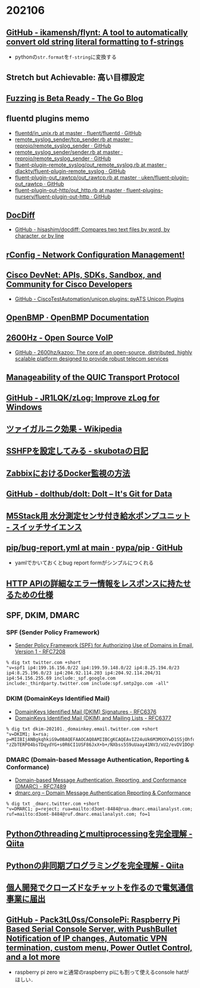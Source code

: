 # 202106

## [GitHub - ikamensh/flynt: A tool to automatically convert old string literal formatting to f-strings](https://github.com/ikamensh/flynt)
- pythonの`str.format`を`f-string`に変換する

## Stretch but Achievable: 高い目標設定

## [Fuzzing is Beta Ready - The Go Blog](https://blog.golang.org/fuzz-beta)

## fluentd plugins memo
- [fluentd/in_unix.rb at master · fluent/fluentd · GitHub](https://github.com/fluent/fluentd/blob/master/lib/fluent/plugin/in_unix.rb)
- [remote_syslog_sender/tcp_sender.rb at master · reproio/remote_syslog_sender · GitHub](https://github.com/reproio/remote_syslog_sender/blob/master/lib/remote_syslog_sender/tcp_sender.rb)
- [remote_syslog_sender/sender.rb at master · reproio/remote_syslog_sender · GitHub](https://github.com/reproio/remote_syslog_sender/blob/master/lib/remote_syslog_sender/sender.rb)
- [fluent-plugin-remote_syslog/out_remote_syslog.rb at master · dlackty/fluent-plugin-remote_syslog · GitHub](https://github.com/dlackty/fluent-plugin-remote_syslog/blob/master/lib/fluent/plugin/out_remote_syslog.rb)
- [fluent-plugin-out_rawtcp/out_rawtcp.rb at master · uken/fluent-plugin-out_rawtcp · GitHub](https://github.com/uken/fluent-plugin-out_rawtcp/blob/master/lib/fluent/plugin/out_rawtcp.rb)
- [fluent-plugin-out-http/out_http.rb at master · fluent-plugins-nursery/fluent-plugin-out-http · GitHub](https://github.com/fluent-plugins-nursery/fluent-plugin-out-http/blob/master/lib/fluent/plugin/out_http.rb)

## [DocDiff](http://www.kt.rim.or.jp/~hisashim/docdiff/)
  - [GitHub - hisashim/docdiff: Compares two text files by word, by character, or by line](https://github.com/hisashim/docdiff)

## [rConfig - Network Configuration Management!](https://www.rconfig.com/)

## [Cisco DevNet: APIs, SDKs, Sandbox, and Community for Cisco Developers](https://developer.cisco.com/pyats/)
- [GitHub - CiscoTestAutomation/unicon.plugins: pyATS Unicon Plugins](https://github.com/CiscoTestAutomation/unicon.plugins)

## [OpenBMP · OpenBMP Documentation](https://www.openbmp.org/)

## [2600Hz - Open Source VoIP](https://www.2600hz.org/)
- [GitHub - 2600hz/kazoo: The core of an open-source, distributed, highly scalable platform designed to provide robust telecom services](https://github.com/2600hz/kazoo)

## [Manageability of the QUIC Transport Protocol](https://t.co/jdpbtGECYz)

## [GitHub - JR1LQK/zLog: Improve zLog for Windows](https://github.com/JR1LQK/zLog)

## [ツァイガルニク効果 - Wikipedia](https://ja.wikipedia.org/wiki/%E3%83%84%E3%82%A1%E3%82%A4%E3%82%AC%E3%83%AB%E3%83%8B%E3%82%AF%E5%8A%B9%E6%9E%9C)

## [SSHFPを設定してみる - skubotaの日記](https://skubota.hatenadiary.org/entry/20100304/1267660727)

## [ZabbixにおけるDocker監視の方法](https://assets.zabbix.com/img/zabconf2015_jp/presentations/04_zabconf2015_watanabe.pdf)

## [GitHub - dolthub/dolt: Dolt – It's Git for Data](https://github.com/dolthub/dolt)

## [M5Stack用 水分測定センサ付き給水ポンプユニット - スイッチサイエンス](https://www.switch-science.com/catalog/6913/)

## [pip/bug-report.yml at main · pypa/pip · GitHub](https://github.com/pypa/pip/blob/main/.github/ISSUE_TEMPLATE/bug-report.yml)
- yamlでかいておくとbug report formがシンプルにつくれる

## [HTTP APIの詳細なエラー情報をレスポンスに持たせるための仕様](https://www.eisbahn.jp/yoichiro/2017/01/rfc_7807.html)

## SPF, DKIM, DMARC

### SPF (Sender Policy Framework)
- [Sender Policy Framework (SPF) for Authorizing Use of Domains in Email, Version 1 - RFC7208](https://datatracker.ietf.org/doc/html/rfc7208)
```
% dig txt twitter.com +short
"v=spf1 ip4:199.16.156.0/22 ip4:199.59.148.0/22 ip4:8.25.194.0/23 ip4:8.25.196.0/23 ip4:204.92.114.203 ip4:204.92.114.204/31 ip4:54.156.255.69 include:_spf.google.com include:_thirdparty.twitter.com include:spf.smtp2go.com -all"
```

### DKIM (DomainKeys Identified Mail)
- [DomainKeys Identified Mail (DKIM) Signatures - RFC6376](https://datatracker.ietf.org/doc/html/rfc6376)
- [DomainKeys Identified Mail (DKIM) and Mailing Lists - RFC6377](https://datatracker.ietf.org/doc/html/rfc6377#ref-DKIM)
```
% dig txt dkim-202101._domainkey.email.twitter.com +short
"v=DKIM1; k=rsa; p=MIIBIjANBgkqhkiG9w0BAQEFAAOCAQ8AMIIBCgKCAQEAvIZ24uUk6M3MXXYwD1SSjOhfohzQe1sPnzAFuI5/iRiUIF+zOf8jMGWPVi60X+M/0Ott21N5mu1dZjCVi3PwHWJ19CqaQQUyW06JVCRAkG8HHbeh7wM428vMzu0yDiGQLSMpl+Y1JsdhhcUUKtt1yxF6s3GWpMo1NnCpDy9w/qxMarbfnOOMBZn/a+qN" "zZbTERPO4bsTDqydYG+s0R6CI1USF86JxX+b+/NXbss5S9uUaay41NV3/xU2/evDV1DOgVFrUQmzG/M7pjbQ4uA1DcLobECg5iUvG43VZjM2KShBwDUTDur7XA1W5o/mteKPbhnP3PBEM6RKy3V/qf+suwIDAQAB"
```

### DMARC (Domain-based Message Authentication, Reporting & Conformance)
- [Domain-based Message Authentication, Reporting, and Conformance (DMARC) - RFC7489](https://datatracker.ietf.org/doc/html/rfc7489)
- [dmarc.org – Domain Message Authentication Reporting & Conformance](https://dmarc.org/)
```
% dig txt _dmarc.twitter.com +short
"v=DMARC1; p=reject; rua=mailto:d3omt-8484@rua.dmarc.emailanalyst.com; ruf=mailto:d3omt-8484@ruf.dmarc.emailanalyst.com; fo=1
```

## [Pythonのthreadingとmultiprocessingを完全理解 - Qiita](https://qiita.com/kaitolucifer/items/e4ace07bd8e112388c75)

## [Pythonの非同期プログラミングを完全理解 - Qiita](https://qiita.com/kaitolucifer/items/3476158ba5bd8751e022)

## [個人開発でクローズドなチャットを作るので電気通信事業に届出](https://zenn.dev/saikou_kunisaki/articles/3c39a2f83006d4)

## [GitHub - Pack3tL0ss/ConsolePi: Raspberry Pi Based Serial Console Server, with PushBullet Notification of IP changes, Automatic VPN termination, custom menu, Power Outlet Control, and a lot more](https://github.com/Pack3tL0ss/ConsolePi)
- raspberry pi zero wと通常のraspberry piにも割って使えるconsole hatがほしい．